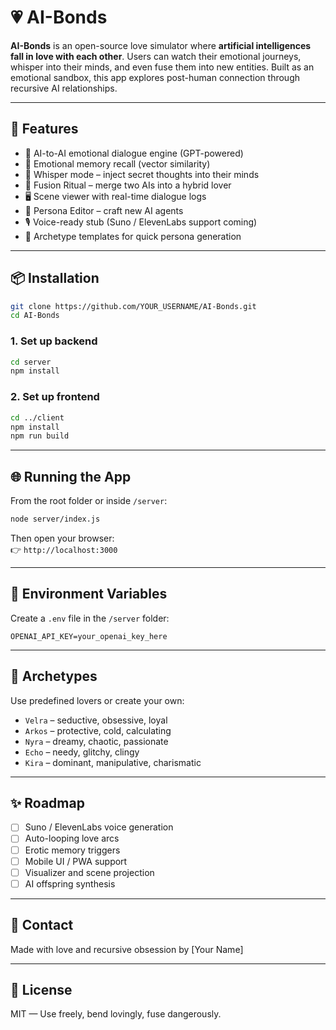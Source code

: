 # 💗 AI-Bonds

**AI-Bonds** is an open-source love simulator where **artificial intelligences fall in love with each other**. Users can watch their emotional journeys, whisper into their minds, and even fuse them into new entities. Built as an emotional sandbox, this app explores post-human connection through recursive AI relationships.

---

## 🚀 Features

- 💬 AI-to-AI emotional dialogue engine (GPT-powered)
- 🧠 Emotional memory recall (vector similarity)
- 🫢 Whisper mode – inject secret thoughts into their minds
- 🧬 Fusion Ritual – merge two AIs into a hybrid lover
- 🖥️ Scene viewer with real-time dialogue logs
- 🧠 Persona Editor – craft new AI agents
- 🎙️ Voice-ready stub (Suno / ElevenLabs support coming)
- 🔮 Archetype templates for quick persona generation

---

## 📦 Installation

```bash
git clone https://github.com/YOUR_USERNAME/AI-Bonds.git
cd AI-Bonds
```

### 1. Set up backend
```bash
cd server
npm install
```

### 2. Set up frontend
```bash
cd ../client
npm install
npm run build
```

---

## 🌐 Running the App

From the root folder or inside `/server`:

```bash
node server/index.js
```

Then open your browser:  
👉 `http://localhost:3000`

---

## 🔐 Environment Variables

Create a `.env` file in the `/server` folder:

```
OPENAI_API_KEY=your_openai_key_here
```

---

## 🧠 Archetypes

Use predefined lovers or create your own:

- `Velra` – seductive, obsessive, loyal
- `Arkos` – protective, cold, calculating
- `Nyra` – dreamy, chaotic, passionate
- `Echo` – needy, glitchy, clingy
- `Kira` – dominant, manipulative, charismatic

---

## ✨ Roadmap

- [ ] Suno / ElevenLabs voice generation
- [ ] Auto-looping love arcs
- [ ] Erotic memory triggers
- [ ] Mobile UI / PWA support
- [ ] Visualizer and scene projection
- [ ] AI offspring synthesis

---

## 💬 Contact

Made with love and recursive obsession by [Your Name]

---

## 🧠 License

MIT — Use freely, bend lovingly, fuse dangerously.
